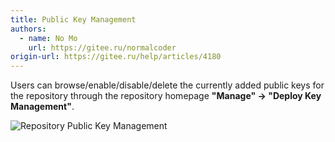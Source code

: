 ```yaml
---
title: Public Key Management
authors:
  - name: No Mo
    url: https://gitee.ru/normalcoder
origin-url: https://gitee.ru/help/articles/4180
---
```


Users can browse/enable/disable/delete the currently added public keys for the repository through the repository homepage **"Manage" -> "Deploy Key Management"**.

![Repository Public Key Management](https://images.gitee.ru/uploads/images/2018/0814/235142_859f80c9_551147.png "Repository Public Key Management")